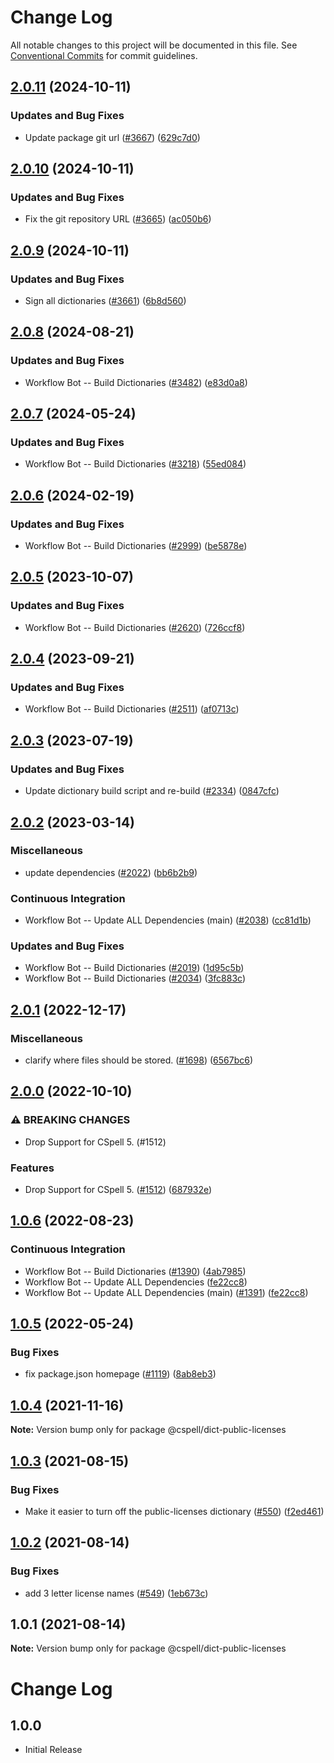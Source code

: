 # Change Log

All notable changes to this project will be documented in this file.
See [Conventional Commits](https://conventionalcommits.org) for commit guidelines.

## [2.0.11](https://github.com/streetsidesoftware/cspell-dicts/compare/@cspell/dict-public-licenses@2.0.10...@cspell/dict-public-licenses@2.0.11) (2024-10-11)


### Updates and Bug Fixes

* Update package git url ([#3667](https://github.com/streetsidesoftware/cspell-dicts/issues/3667)) ([629c7d0](https://github.com/streetsidesoftware/cspell-dicts/commit/629c7d0a5e1bacad1d3874b1f8372edc3494ef97))

## [2.0.10](https://github.com/streetsidesoftware/cspell-dicts/compare/@cspell/dict-public-licenses@2.0.9...@cspell/dict-public-licenses@2.0.10) (2024-10-11)


### Updates and Bug Fixes

* Fix the git repository URL ([#3665](https://github.com/streetsidesoftware/cspell-dicts/issues/3665)) ([ac050b6](https://github.com/streetsidesoftware/cspell-dicts/commit/ac050b697d57820109995e92fac5ccc32ced1723))

## [2.0.9](https://github.com/streetsidesoftware/cspell-dicts/compare/@cspell/dict-public-licenses@2.0.8...@cspell/dict-public-licenses@2.0.9) (2024-10-11)


### Updates and Bug Fixes

* Sign all dictionaries ([#3661](https://github.com/streetsidesoftware/cspell-dicts/issues/3661)) ([6b8d560](https://github.com/streetsidesoftware/cspell-dicts/commit/6b8d560cf51a593458ce42bca415859f872cfc97))

## [2.0.8](https://github.com/streetsidesoftware/cspell-dicts/compare/@cspell/dict-public-licenses@2.0.7...@cspell/dict-public-licenses@2.0.8) (2024-08-21)


### Updates and Bug Fixes

* Workflow Bot -- Build Dictionaries ([#3482](https://github.com/streetsidesoftware/cspell-dicts/issues/3482)) ([e83d0a8](https://github.com/streetsidesoftware/cspell-dicts/commit/e83d0a895762a6a64ab46de83fd3441e0287c8a3))

## [2.0.7](https://github.com/streetsidesoftware/cspell-dicts/compare/@cspell/dict-public-licenses@2.0.6...@cspell/dict-public-licenses@2.0.7) (2024-05-24)


### Updates and Bug Fixes

* Workflow Bot -- Build Dictionaries ([#3218](https://github.com/streetsidesoftware/cspell-dicts/issues/3218)) ([55ed084](https://github.com/streetsidesoftware/cspell-dicts/commit/55ed0840e249a9899b7a0501cfbd03566462c80f))

## [2.0.6](https://github.com/streetsidesoftware/cspell-dicts/compare/@cspell/dict-public-licenses@2.0.5...@cspell/dict-public-licenses@2.0.6) (2024-02-19)


### Updates and Bug Fixes

* Workflow Bot -- Build Dictionaries ([#2999](https://github.com/streetsidesoftware/cspell-dicts/issues/2999)) ([be5878e](https://github.com/streetsidesoftware/cspell-dicts/commit/be5878ec21728dfc833917959e549b93d9d0e9b1))

## [2.0.5](https://github.com/streetsidesoftware/cspell-dicts/compare/@cspell/dict-public-licenses@2.0.4...@cspell/dict-public-licenses@2.0.5) (2023-10-07)


### Updates and Bug Fixes

* Workflow Bot -- Build Dictionaries ([#2620](https://github.com/streetsidesoftware/cspell-dicts/issues/2620)) ([726ccf8](https://github.com/streetsidesoftware/cspell-dicts/commit/726ccf82e0ab0a672d51ec4131184b9b007ee2f6))

## [2.0.4](https://github.com/streetsidesoftware/cspell-dicts/compare/@cspell/dict-public-licenses@2.0.3...@cspell/dict-public-licenses@2.0.4) (2023-09-21)


### Updates and Bug Fixes

* Workflow Bot -- Build Dictionaries ([#2511](https://github.com/streetsidesoftware/cspell-dicts/issues/2511)) ([af0713c](https://github.com/streetsidesoftware/cspell-dicts/commit/af0713caa9f147e182c9025a950c1a4906d10ac6))

## [2.0.3](https://github.com/streetsidesoftware/cspell-dicts/compare/@cspell/dict-public-licenses@2.0.2...@cspell/dict-public-licenses@2.0.3) (2023-07-19)


### Updates and Bug Fixes

* Update dictionary build script and re-build ([#2334](https://github.com/streetsidesoftware/cspell-dicts/issues/2334)) ([0847cfc](https://github.com/streetsidesoftware/cspell-dicts/commit/0847cfc9623018940e7761e08eeba0ec7c0a320e))

## [2.0.2](https://github.com/streetsidesoftware/cspell-dicts/compare/@cspell/dict-public-licenses@2.0.1...@cspell/dict-public-licenses@2.0.2) (2023-03-14)


### Miscellaneous

* update dependencies ([#2022](https://github.com/streetsidesoftware/cspell-dicts/issues/2022)) ([bb6b2b9](https://github.com/streetsidesoftware/cspell-dicts/commit/bb6b2b9fc9f89e7c6549913bc56a4a6ffcc8dbd0))


### Continuous Integration

* Workflow Bot -- Update ALL Dependencies (main) ([#2038](https://github.com/streetsidesoftware/cspell-dicts/issues/2038)) ([cc81d1b](https://github.com/streetsidesoftware/cspell-dicts/commit/cc81d1bb7b02e64570717f9875b8352eda8f8c1e))


### Updates and Bug Fixes

* Workflow Bot -- Build Dictionaries ([#2019](https://github.com/streetsidesoftware/cspell-dicts/issues/2019)) ([1d95c5b](https://github.com/streetsidesoftware/cspell-dicts/commit/1d95c5b3b3a535986b60c80e8fecf85bee2ba66a))
* Workflow Bot -- Build Dictionaries ([#2034](https://github.com/streetsidesoftware/cspell-dicts/issues/2034)) ([3fc883c](https://github.com/streetsidesoftware/cspell-dicts/commit/3fc883c51f748eda2cf98b995f9c0f089915f079))

## [2.0.1](https://github.com/streetsidesoftware/cspell-dicts/compare/@cspell/dict-public-licenses@2.0.0...@cspell/dict-public-licenses@2.0.1) (2022-12-17)


### Miscellaneous

* clarify where files should be stored. ([#1698](https://github.com/streetsidesoftware/cspell-dicts/issues/1698)) ([6567bc6](https://github.com/streetsidesoftware/cspell-dicts/commit/6567bc62130404cb32945bdcc3bf07316c839396))

## [2.0.0](https://github.com/streetsidesoftware/cspell-dicts/compare/@cspell/dict-public-licenses@1.0.6...@cspell/dict-public-licenses@2.0.0) (2022-10-10)


### ⚠ BREAKING CHANGES

* Drop Support for CSpell 5. (#1512)

### Features

* Drop Support for CSpell 5. ([#1512](https://github.com/streetsidesoftware/cspell-dicts/issues/1512)) ([687932e](https://github.com/streetsidesoftware/cspell-dicts/commit/687932e187e4bce87d7904e3a2e53dd6de6ac372))

## [1.0.6](https://github.com/streetsidesoftware/cspell-dicts/compare/@cspell/dict-public-licenses@1.0.5...@cspell/dict-public-licenses@1.0.6) (2022-08-23)


### Continuous Integration

* Workflow Bot -- Build Dictionaries ([#1390](https://github.com/streetsidesoftware/cspell-dicts/issues/1390)) ([4ab7985](https://github.com/streetsidesoftware/cspell-dicts/commit/4ab7985589f30cf5320889f93496ae0355ca87f4))
* Workflow Bot -- Update ALL Dependencies ([fe22cc8](https://github.com/streetsidesoftware/cspell-dicts/commit/fe22cc876c142ea4ad5268d9fe0aa4c5db5c36e1))
* Workflow Bot -- Update ALL Dependencies (main) ([#1391](https://github.com/streetsidesoftware/cspell-dicts/issues/1391)) ([fe22cc8](https://github.com/streetsidesoftware/cspell-dicts/commit/fe22cc876c142ea4ad5268d9fe0aa4c5db5c36e1))

## [1.0.5](https://github.com/streetsidesoftware/cspell-dicts/compare/@cspell/dict-public-licenses@1.0.4...@cspell/dict-public-licenses@1.0.5) (2022-05-24)


### Bug Fixes

* fix package.json homepage ([#1119](https://github.com/streetsidesoftware/cspell-dicts/issues/1119)) ([8ab8eb3](https://github.com/streetsidesoftware/cspell-dicts/commit/8ab8eb3733b7b9c783b5d93fdeff4d4ca739e8f4))





## [1.0.4](https://github.com/streetsidesoftware/cspell-dicts/compare/@cspell/dict-public-licenses@1.0.3...@cspell/dict-public-licenses@1.0.4) (2021-11-16)

**Note:** Version bump only for package @cspell/dict-public-licenses





## [1.0.3](https://github.com/streetsidesoftware/cspell-dicts/compare/@cspell/dict-public-licenses@1.0.2...@cspell/dict-public-licenses@1.0.3) (2021-08-15)


### Bug Fixes

* Make it easier to turn off the public-licenses dictionary ([#550](https://github.com/streetsidesoftware/cspell-dicts/issues/550)) ([f2ed461](https://github.com/streetsidesoftware/cspell-dicts/commit/f2ed461e61c07285ba4b15127890a0809abffc2b))





## [1.0.2](https://github.com/streetsidesoftware/cspell-dicts/compare/@cspell/dict-public-licenses@1.0.1...@cspell/dict-public-licenses@1.0.2) (2021-08-14)


### Bug Fixes

* add 3 letter license names ([#549](https://github.com/streetsidesoftware/cspell-dicts/issues/549)) ([1eb673c](https://github.com/streetsidesoftware/cspell-dicts/commit/1eb673cd203a8589ce91422e8e95429e5f740a73))





## 1.0.1 (2021-08-14)

**Note:** Version bump only for package @cspell/dict-public-licenses





# Change Log

## 1.0.0

- Initial Release
